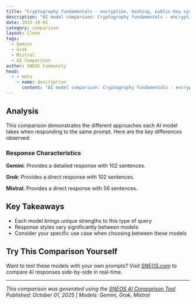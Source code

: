 ```yaml
---
title: "Cryptography fundamentals - encryption, hashing, public-key systems"
description: "AI model comparison: Cryptography fundamentals - encryption, hashing, public-key systems..."
date: 2025-10-01
category: comparison
layout: Clean
tags:
  - Gemini
  - Grok
  - Mistral
  - AI Comparison
author: SNEOS Community
head:
  - - meta
    - name: description
      content: "AI model comparison: Cryptography fundamentals - encryption, hashing, public-key systems..."
---
```


<ChatComparison
  title="Cryptography fundamentals - encryption, hashing, public-key systems"
  prompt="Cryptography fundamentals - encryption, hashing, public-key systems"
  :responses='{"Gemini": "Okay, let\u0027s break down the fundamentals of cryptography, covering encryption, hashing, and public-key systems. This will be a conceptual overview; deep dives into specific algorithms could fill volumes.\n\n**1. Encryption**\n\n* **What it is:** Encryption is the process of converting readable data (plaintext) into an unreadable format (ciphertext) to protect it from unauthorized access. Think of it like locking information in a safe.\n\n* **Purpose:** Confidentiality - ensuring that only authorized parties can read the data.\n\n* **Key Concepts:**\n\n * **Plaintext:** The original, readable data.\n * **Ciphertext:** The encrypted, unreadable data.\n * **Key:** A secret value used in the encryption and decryption algorithms.\n * **Encryption Algorithm:** The mathematical process used to transform plaintext into ciphertext.\n * **Decryption Algorithm:** The mathematical process used to transform ciphertext back into plaintext, using the correct key.\n\n* **Types of Encryption:**\n\n * **Symmetric-key Encryption (Secret-key Encryption):**\n * Uses the *same* key for both encryption and decryption.\n * **Examples:** AES (Advanced Encryption Standard), DES (Data Encryption Standard - now considered weak), ChaCha20.\n * **Advantages:** Generally faster than asymmetric encryption.\n * **Disadvantages:** Key distribution is a major challenge. How do you securely share the key with the intended recipient without an eavesdropper intercepting it?\n\n * **Asymmetric-key Encryption (Public-key Encryption):**\n * Uses a *pair* of keys: a public key and a private key.\n * The public key can be freely distributed, while the private key must be kept secret.\n * **How it works:** If you encrypt data with someone\u0027s *public* key, only the holder of the corresponding *private* key can decrypt it. Conversely, you can digitally sign something with your *private* key, and anyone can verify it using your *public* key.\n * **Examples:** RSA, ECC (Elliptic Curve Cryptography), Diffie-Hellman (for key exchange).\n * **Advantages:** Simplified key distribution; supports digital signatures.\n * **Disadvantages:** Slower than symmetric encryption; more computationally intensive.\n\n* **Encryption Modes:** (Important for block ciphers like AES) These modes define how a block cipher operates on larger amounts of data:\n\n * **ECB (Electronic Codebook):** Each block of plaintext is encrypted independently. *Don\u0027t use this!* Identical plaintext blocks result in identical ciphertext blocks, revealing patterns.\n * **CBC (Cipher Block Chaining):** Each plaintext block is XORed with the previous ciphertext block before encryption. Requires an Initialization Vector (IV).\n * **CTR (Counter Mode):** A counter is encrypted and XORed with the plaintext. Allows parallel encryption/decryption. Requires an IV (often called a nonce).\n * **GCM (Galois/Counter Mode):** CTR mode with added authentication (to ensure data integrity). Widely used and recommended.\n\n**2. Hashing**\n\n* **What it is:** A hashing function takes an input (of any size) and produces a fixed-size output called a hash or a digest. It\u0027s a one-way function \u2013 it\u0027s computationally infeasible to reverse the process (i.e., to derive the original input from the hash).\n\n* **Purpose:**\n\n * **Data Integrity:** Verifying that data has not been modified or corrupted. If you hash a file and later re-hash it, the hashes should be the same if the file hasn\u0027t changed.\n * **Password Storage:** Storing hashes of passwords instead of the passwords themselves. If a database is compromised, the passwords are not directly revealed.\n * **Data Indexing:** Hashes can be used to create efficient data structures like hash tables.\n * **Digital Signatures:** Hashes of messages are often digitally signed for efficiency.\n\n* **Key Properties of a Good Hash Function:**\n\n * **Deterministic:** The same input *always* produces the same output.\n * **Efficient:** It should be fast to compute the hash.\n * **Preimage Resistance (One-way):** Given a hash value *h*, it should be computationally infeasible to find any input *m* such that hash(m) = *h*.\n * **Second Preimage Resistance:** Given an input *m1*, it should be computationally infeasible to find a different input *m2* such that hash(m1) = hash(m2).\n * **Collision Resistance:** It should be computationally infeasible to find *any* two different inputs *m1* and *m2* such that hash(m1) = hash(m2). (Collisions are theoretically unavoidable, but a good hash function makes them extremely rare.)\n\n* **Examples of Hash Functions:**\n\n * **SHA-256 (Secure Hash Algorithm 256-bit):** A widely used and strong hash function. Part of the SHA-2 family.\n * **SHA-3 (Secure Hash Algorithm 3):** A newer standard hash function, based on the Keccak algorithm.\n * **SHA-512 (Secure Hash Algorithm 512-bit):** Another member of the SHA-2 family.\n * **MD5 (Message Digest Algorithm 5):** *Considered broken and should not be used for security purposes.* Vulnerable to collision attacks.\n * **SHA-1 (Secure Hash Algorithm 1):** *Also considered broken.* Vulnerable to collision attacks.\n\n* **Salted Hashing:** A technique used to improve the security of password hashing. A random, unique value (the salt) is added to the password before hashing. This makes it harder for attackers to use pre-computed tables of hashes (rainbow tables) or dictionary attacks. Each user should have a different, randomly generated salt.\n\n* **Keyed Hash Functions (HMAC - Hash-based Message Authentication Code):** A type of hash function that uses a secret key. HMACs are used for message authentication \u2013 verifying both the integrity and the authenticity of a message. The key is shared between the sender and receiver.\n\n**3. Public-Key Systems (Asymmetric Cryptography)**\n\n* **Core Idea:** Use a pair of keys: a public key and a private key. The public key can be shared openly, while the private key must be kept secret.\n\n* **Two Primary Uses:**\n\n * **Encryption:** Encrypt data with the recipient\u0027s *public* key. Only the recipient can decrypt it using their *private* key.\n * **Digital Signatures:** Sign data with your *private* key. Anyone can verify the signature using your *public* key. This proves that the data originated from you and hasn\u0027t been tampered with.\n\n* **Key Exchange:** Public-key cryptography also enables secure key exchange. Protocols like Diffie-Hellman allow two parties to establish a shared secret key over an insecure channel without ever having exchanged the key directly.\n\n* **Important Algorithms:**\n\n * **RSA (Rivest-Shamir-Adleman):** One of the oldest and most widely used public-key algorithms. Based on the difficulty of factoring large numbers.\n * **ECC (Elliptic Curve Cryptography):** Provides the same level of security as RSA with smaller key sizes. Increasingly popular, especially for mobile devices and other resource-constrained environments. Based on the mathematics of elliptic curves.\n * **Diffie-Hellman:** Primarily used for key exchange. Allows two parties to agree on a shared secret key over an insecure channel.\n\n* **Digital Certificates:** A digital certificate is an electronic document that binds a public key to an identity (e.g., a person, a website, or an organization). Certificates are issued by Certificate Authorities (CAs), which are trusted third parties. Certificates help to verify the authenticity of websites and other entities on the internet. X.509 is a common certificate format.\n\n**Summary Table**\n\n| Feature | Encryption | Hashing | Public-Key Cryptography |\n| ------------------- | ------------------------------------------ | ----------------------------------------- | --------------------------------------------- |\n| **Goal** | Confidentiality | Integrity, Authentication | Confidentiality, Authentication, Key Exchange |\n| **Reversibility** | Reversible (with the key) | Irreversible (one-way) | Reversible (with the private key) |\n| **Key(s)** | Symmetric: One key | None | Asymmetric: Public and private key pair |\n| | Asymmetric: Public and private key pair | | |\n| **Examples** | Symmetric: AES, ChaCha20 | SHA-256, SHA-3 | RSA, ECC, Diffie-Hellman |\n| | Asymmetric: RSA, ECC | | |\n| **Main Use Cases** | Protecting data at rest and in transit | Data integrity checks, password storage | Secure communication, digital signatures |\n\n**Important Considerations:**\n\n* **Key Management:** Securely generating, storing, distributing, and destroying keys is crucial. Poor key management can undermine the security of even the strongest algorithms.\n* **Algorithm Selection:** Choose appropriate algorithms based on the security requirements, performance constraints, and regulatory compliance requirements. Keep up-to-date with the latest recommendations, as algorithms can be weakened over time due to advances in cryptanalysis.\n* **Implementation Security:** Even a strong algorithm can be vulnerable if it\u0027s implemented incorrectly. Pay attention to secure coding practices, use well-vetted libraries, and regularly audit your code for vulnerabilities.\n* **Cryptographic Agility:** The ability to quickly and easily switch to different cryptographic algorithms if existing algorithms are compromised. Avoid hardcoding specific algorithms.\n* **Attacks:** Understand common attacks like brute-force attacks, dictionary attacks, rainbow table attacks, collision attacks, man-in-the-middle attacks, side-channel attacks, etc. and how to mitigate them.\n\nThis overview provides a foundation for understanding cryptography. It\u0027s a complex field, and further study is recommended to gain a deeper understanding and to stay current with the latest developments. Always consult with security experts when designing and implementing cryptographic systems.\n", "Grok": "Cryptography is the science of securing communication and data by converting it into a form that is unreadable to unauthorized parties. It plays a crucial role in protecting information in digital systems. Below are the fundamentals of cryptography, focusing on encryption, hashing, and public-key systems.\n\n---\n\n### **1. Encryption**\nEncryption is the process of converting plaintext (readable data) into ciphertext (unreadable data) using an algorithm and a key. It ensures confidentiality by making data unreadable to anyone who does not have the key to decrypt it.\n\n#### **Key Concepts:**\n- **Plaintext**: The original, readable message or data.\n- **Ciphertext**: The encrypted, unreadable form of the data.\n- **Key**: A secret value used by the encryption algorithm to transform plaintext into ciphertext and vice versa.\n- **Encryption Algorithm**: The mathematical method used to perform encryption (e.g., AES, DES).\n\n#### **Types of Encryption:**\n1. **Symmetric Encryption**:\n - Uses the same key for both encryption and decryption.\n - Fast and efficient for large amounts of data.\n - Examples: AES (Advanced Encryption Standard), DES (Data Encryption Standard).\n - Challenge: Securely sharing the key between parties.\n\n2. **Asymmetric Encryption**:\n - Uses a pair of keys: a public key for encryption and a private key for decryption.\n - Slower than symmetric encryption but solves the key-sharing problem.\n - Examples: RSA, ECC (Elliptic Curve Cryptography).\n - Often used in combination with symmetric encryption for secure key exchange.\n\n#### **How Encryption Works (Simplified Example - Symmetric):**\n- Plaintext: \u0022Hello\u0022\n- Key: A secret value (e.g., 1234)\n- Algorithm: AES\n- Ciphertext: (Encrypted output, unreadable without the key)\n- Decryption: Use the same key (1234) and AES to convert ciphertext back to \u0022Hello\u0022.\n\n---\n\n### **2. Hashing**\nHashing is a one-way process that converts input data of any size into a fixed-size output, called a hash or digest. It is primarily used for data integrity and password storage, not for confidentiality.\n\n#### **Key Concepts:**\n- **Hash Function**: A mathematical algorithm that produces a unique hash value for a given input (e.g., MD5, SHA-256).\n- **Properties of a Good Hash Function**:\n 1. **Deterministic**: Same input always produces the same output.\n 2. **Fixed Output Size**: Output length is constant regardless of input size.\n 3. **Pre-image Resistance**: Impossible to reverse-engineer the input from the hash.\n 4. **Collision Resistance**: Extremely difficult for two different inputs to produce the same hash.\n 5. **Speed**: Fast computation for efficiency.\n\n#### **Use Cases of Hashing:**\n- **Data Integrity**: Verify that data has not been altered (e.g., file checksums).\n- **Password Storage**: Store hashed passwords instead of plaintext (often with a \u0022salt\u0022 to prevent rainbow table attacks).\n- **Digital Signatures**: Confirm authenticity and integrity of a message.\n\n#### **How Hashing Works (Simplified Example):**\n- Input: \u0022Hello\u0022\n- Hash Function: SHA-256\n- Output (Hash): A fixed-length string like \u00602cf24dba5fb0a30e26e83b2ac5b9e29e1b161e5c1fa7425e73043362938b9824\u0060\n- Note: You cannot decrypt a hash to get back \u0022Hello\u0022. If you hash \u0022Hello\u0022 again, you\u2019ll get the same hash value.\n\n#### **Important Note**:\nHashing is not encryption. Encryption is reversible (with the right key), while hashing is not.\n\n---\n\n### **3. Public-Key Systems (Asymmetric Cryptography)**\nPublic-key systems use a pair of mathematically related keys: a public key and a private key. They are the foundation of secure communication over untrusted networks (e.g., the Internet).\n\n#### **Key Concepts:**\n- **Public Key**: Freely distributed and used to encrypt data or verify signatures.\n- **Private Key**: Kept secret and used to decrypt data or create signatures.\n- **Key Pair Generation**: The public and private keys are generated together using a mathematical algorithm (e.g., RSA relies on the difficulty of factoring large prime numbers).\n\n#### **How Public-Key Cryptography Works:**\n1. **Encryption**:\n - Alice wants to send a secret message to Bob.\n - Alice uses Bob\u2019s public key to encrypt the message.\n - Only Bob, with his private key, can decrypt and read the message.\n2. **Digital Signatures (Authentication and Integrity)**:\n - Bob wants to prove a message is from him and hasn\u2019t been altered.\n - Bob signs the message with his private key (creates a signature).\n - Alice verifies the signature using Bob\u2019s public key.\n\n#### **Common Algorithms:**\n- **RSA**: Based on the difficulty of factoring large numbers.\n- **ECC (Elliptic Curve Cryptography)**: Based on the mathematics of elliptic curves; more efficient than RSA for the same level of security.\n- **Diffie-Hellman**: Used for secure key exchange over an insecure channel.\n\n#### **Use Cases of Public-Key Systems:**\n- Secure communication (e.g., HTTPS/TLS for websites).\n- Digital signatures (e.g., signing software updates).\n- Key exchange (e.g., establishing a shared symmetric key).\n\n#### **How It Works (Simplified Example - RSA Encryption):**\n- Bob generates a key pair:\n - Public Key: Shared with Alice.\n - Private Key: Kept secret.\n- Alice encrypts a message (\u0022Hello\u0022) using Bob\u2019s public key \u2192 Ciphertext.\n- Bob decrypts the ciphertext using his private key \u2192 \u0022Hello\u0022.\n\n#### **Hybrid Cryptography**:\nIn practice, asymmetric cryptography is slow for large data, so it\u2019s often combined with symmetric cryptography:\n- Asymmetric encryption is used to exchange a symmetric key securely.\n- Symmetric encryption is then used to encrypt the actual data.\n\n---\n\n### **Summary of Concepts**\n| **Concept** | **Purpose** | **Reversible?** | **Key Type** | **Examples** |\n|------------------------|---------------------------------------|----------------|-------------------------|-----------------------|\n| **Encryption** | Confidentiality | Yes | Symmetric/Asymmetric | AES, RSA |\n| **Hashing** | Integrity, Password Storage | No | N/A (No key) | SHA-256, MD5 |\n| **Public-Key Systems** | Secure Communication, Authentication | Yes (for encryption) | Asymmetric (Public/Private) | RSA, ECC, Diffie-Hellman |\n\n---\n\n### **Real-World Applications**\n- **HTTPS/TLS**: Uses public-key cryptography (RSA/ECC) for secure key exchange and symmetric encryption (AES) for data transfer.\n- **Blockchain**: Relies on public-key systems for wallet addresses and digital signatures, and hashing for data integrity.\n- **Secure Email (PGP)**: Uses public-key cryptography to encrypt emails and verify signatures.\n\n---\n\n### **Challenges in Cryptography**\n1. **Key Management**: Securely storing and distributing keys is critical.\n2. **Quantum Computing**: Future quantum computers may break current algorithms like RSA (post-quantum cryptography is being developed to address this).\n3. **Implementation Errors**: Poorly implemented cryptography can lead to vulnerabilities.\n4. **Brute Force Attacks**: Weak keys or outdated algorithms (e.g., MD5) can be cracked.\n\n---\n\nCryptography is a vast and evolving field, but understanding these fundamentals\u2014encryption for confidentiality, hashing for integrity, and public-key systems for secure key exchange and authentication\u2014provides a solid foundation. If you\u0027d like to dive deeper into specific algorithms (like AES or RSA) or implementations (like TLS), let me know!", "Mistral": "Cryptography is the practice and study of techniques for secure communication in the presence of adversaries. It involves creating algorithms for encryption and decryption, as well as ensuring the integrity, confidentiality, and authenticity of data. Here are the fundamentals of encryption, hashing, and public-key systems:\n\n### Encryption\nEncryption is the process of converting plaintext (readable data) into ciphertext (unreadable data) using an encryption algorithm. The goal is to ensure that only authorized parties can access the original data. There are two main types of encryption:\n\n1. **Symmetric Encryption**:\n - **Definition**: Uses the same key for both encryption and decryption.\n - **Common Algorithms**: AES (Advanced Encryption Standard), DES (Data Encryption Standard), 3DES (Triple DES).\n - **Use Cases**: Secure data storage, secure communication channels.\n - **Example**: If Alice and Bob share a secret key, Alice can encrypt a message with the key, and Bob can decrypt it using the same key.\n\n2. **Asymmetric Encryption**:\n - **Definition**: Uses a pair of keys\u2014a public key for encryption and a private key for decryption.\n - **Common Algorithms**: RSA (Rivest-Shamir-Adleman), ECC (Elliptic Curve Cryptography).\n - **Use Cases**: Secure key exchange, digital signatures.\n - **Example**: Alice can encrypt a message with Bob\u0027s public key, and only Bob can decrypt it using his private key.\n\n### Hashing\nHashing is the process of converting input data (of any size) into a fixed-size string of bytes using a hash function. The output is typically a hexadecimal number. Hashing is used for data integrity and authentication.\n\n1. **Properties**:\n - **Deterministic**: The same input always produces the same output.\n - **Non-reversible**: It is computationally infeasible to generate the input from the hash.\n - **Collision Resistance**: It is difficult to find two different inputs that produce the same hash.\n\n2. **Common Algorithms**:\n - **MD5 (Message Digest Algorithm 5)**: Widely used but considered weak due to vulnerabilities.\n - **SHA-1 (Secure Hash Algorithm 1)**: Also considered weak.\n - **SHA-256**: Part of the SHA-2 family, widely used and considered secure.\n - **SHA-3**: The latest member of the Secure Hash Algorithm family, designed to be more secure.\n\n3. **Use Cases**:\n - **Data Integrity**: Ensuring that data has not been altered.\n - **Password Storage**: Storing hashed passwords instead of plaintext.\n - **Digital Signatures**: Creating and verifying digital signatures.\n\n### Public-Key Systems\nPublic-key systems, also known as asymmetric cryptography, use a pair of keys\u2014a public key and a private key. These systems are essential for secure communication over insecure channels.\n\n1. **Key Pair Generation**:\n - **Public Key**: Can be freely distributed and is used for encryption and verifying digital signatures.\n - **Private Key**: Must be kept secret and is used for decryption and creating digital signatures.\n\n2. **Common Algorithms**:\n - **RSA**: Widely used for secure data transmission.\n - **ECC**: Offers the same level of security as RSA with shorter key lengths, making it more efficient.\n - **DSA (Digital Signature Algorithm)**: Used for digital signatures.\n\n3. **Use Cases**:\n - **Secure Communication**: Ensuring that only the intended recipient can decrypt the message.\n - **Digital Signatures**: Providing non-repudiation and authenticity.\n - **Key Exchange**: Securely exchanging symmetric keys.\n\n### Digital Signatures\nDigital signatures are used to verify the authenticity and integrity of a message or document. They involve the use of a private key to create the signature and a public key to verify it.\n\n1. **Creation**:\n - The sender creates a hash of the message.\n - The sender encrypts the hash with their private key to create the digital signature.\n\n2. **Verification**:\n - The recipient decrypts the digital signature with the sender\u0027s public key to retrieve the hash.\n - The recipient computes the hash of the received message.\n - If the two hashes match, the message is authentic and unaltered.\n\n### Summary\n- **Encryption**: Converts plaintext to ciphertext using symmetric or asymmetric algorithms.\n- **Hashing**: Converts data to a fixed-size string for integrity and authentication.\n- **Public-Key Systems**: Use a pair of keys for secure communication and digital signatures.\n\nUnderstanding these fundamentals is crucial for implementing secure systems and protecting sensitive information."}' 
  published-date="11:29"
/>

## Analysis

This comparison demonstrates the different approaches each AI model takes when responding to the same prompt. Here are the key differences observed:

### Response Characteristics

**Gemini**: Provides a detailed response with 102 sentences. 

**Grok**: Provides a direct response with 102 sentences. 

**Mistral**: Provides a direct response with 56 sentences. 

## Key Takeaways

- Each model brings unique strengths to this type of query
- Response styles vary significantly between models
- Consider your specific use case when choosing between these models

## Try This Comparison Yourself

Want to test these models with your own prompts? Visit [SNEOS.com](https://sneos.com) to compare AI responses side-by-side in real-time.

---

*This comparison was generated using the [SNEOS AI Comparison Tool](https://sneos.com)*
*Published: October 01, 2025 | Models: Gemini, Grok, Mistral*

